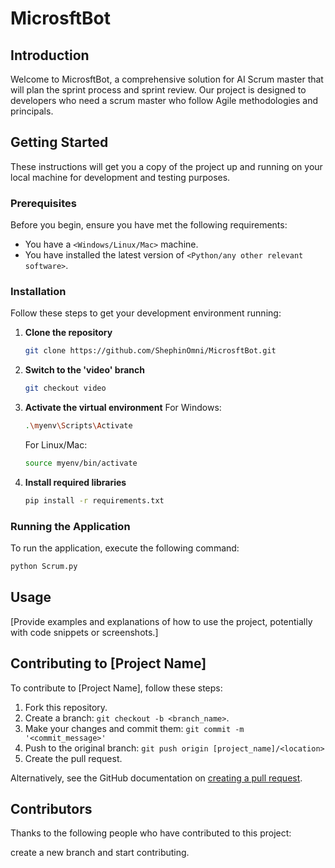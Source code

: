 
# MicrosftBot

## Introduction
Welcome to MicrosftBot, a comprehensive solution for AI Scrum master that will plan the sprint process and sprint review. Our project is designed to developers who need a scrum master who follow Agile methodologies and principals.

## Getting Started

These instructions will get you a copy of the project up and running on your local machine for development and testing purposes.

### Prerequisites

Before you begin, ensure you have met the following requirements:
* You have a `<Windows/Linux/Mac>` machine.
* You have installed the latest version of `<Python/any other relevant software>`.

### Installation

Follow these steps to get your development environment running:

1. **Clone the repository**
   ```bash
   git clone https://github.com/ShephinOmni/MicrosftBot.git
   ```

2. **Switch to the 'video' branch**
   ```bash
   git checkout video
   ```

3. **Activate the virtual environment**
   For Windows:
   ```bash
   .\myenv\Scripts\Activate
   ```
   For Linux/Mac:
   ```bash
   source myenv/bin/activate
   ```

4. **Install required libraries**
   ```bash
   pip install -r requirements.txt
   ```

### Running the Application

To run the application, execute the following command:

```bash
python Scrum.py
```

## Usage

[Provide examples and explanations of how to use the project, potentially with code snippets or screenshots.]

## Contributing to [Project Name]

To contribute to [Project Name], follow these steps:

1. Fork this repository.
2. Create a branch: `git checkout -b <branch_name>`.
3. Make your changes and commit them: `git commit -m '<commit_message>'`
4. Push to the original branch: `git push origin [project_name]/<location>`
5. Create the pull request.

Alternatively, see the GitHub documentation on [creating a pull request](https://help.github.com/en/articles/creating-a-pull-request).

## Contributors

Thanks to the following people who have contributed to this project:

create a new branch and start contributing.

